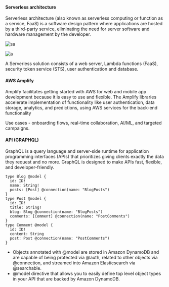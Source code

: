#### Serverless architecture
Serverless architecture (also known as serverless computing or function as a service, FaaS) is a software design pattern where applications are hosted by a third-party service, eliminating the need for server software and hardware management by the developer.


![sa](https://hackernoon.com/hn-images/1*t4O4UXpdG68MQboNKC6bBw.jpeg)

![a](https://hackernoon.com/hn-images/1*x_v5NRC3TTMt1MaYl1gMUg.jpeg)

A Serverless solution consists of a web server, Lambda functions (FaaS), security token service (STS), user authentication and database.

#### AWS Amplify
Amplify facilitates getting started with AWS for web and mobile app development because it is easy to use and flexible. The Amplify libraries accelerate implementation of functionality like user authentication, data storage, analytics, and predictions, using AWS services for the back-end functionality

Use cases - onboarding flows, real-time collaboration, AI/ML, and targeted campaigns.



#### API (GRAPHQL)
GraphQL is a query language and server-side runtime for application programming interfaces (APIs) that prioritizes giving clients exactly the data they request and no more. GraphQL is designed to make APIs fast, flexible, and developer-friendly.
```
type Blog @model {
  id: ID!
  name: String!
  posts: [Post] @connection(name: "BlogPosts")
}
type Post @model {
  id: ID!
  title: String!
  blog: Blog @connection(name: "BlogPosts")
  comments: [Comment] @connection(name: "PostComments")
}
type Comment @model {
  id: ID!
  content: String
  post: Post @connection(name: "PostComments")
}
```
* Objects annotated with @model are stored in Amazon DynamoDB and are capable of being protected via @auth, related to other objects via @connection, and streamed into Amazon Elasticsearch via @searchable.
* @model directive that allows you to easily define top level object types in your API that are backed by Amazon DynamoDB.
